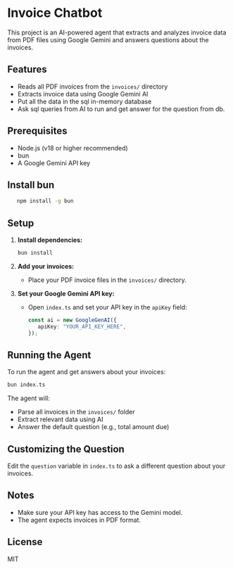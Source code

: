 # Invoice Chatbot

This project is an AI-powered agent that extracts and analyzes invoice data from PDF files using Google Gemini and answers questions about the invoices.

## Features
- Reads all PDF invoices from the `invoices/` directory
- Extracts invoice data using Google Gemini AI
- Put all the data in the sql in-memory database
- Ask sql queries from AI to run and get answer for the question from db.

## Prerequisites
- Node.js (v18 or higher recommended)
- bun
- A Google Gemini API key

## Install bun
 ```bash
    npm install -g bun    
```

## Setup
1. **Install dependencies:**
	```bash
	bun install
	```

2. **Add your invoices:**
	- Place your PDF invoice files in the `invoices/` directory.

3. **Set your Google Gemini API key:**
	- Open `index.ts` and set your API key in the `apiKey` field:
	  ```ts
	  const ai = new GoogleGenAI({
		 apiKey: "YOUR_API_KEY_HERE",
	  });
	  ```

## Running the Agent
To run the agent and get answers about your invoices:

```bash
bun index.ts
```

The agent will:
- Parse all invoices in the `invoices/` folder
- Extract relevant data using AI
- Answer the default question (e.g., total amount due)

## Customizing the Question
Edit the `question` variable in `index.ts` to ask a different question about your invoices.

## Notes
- Make sure your API key has access to the Gemini model.
- The agent expects invoices in PDF format.

## License
MIT
